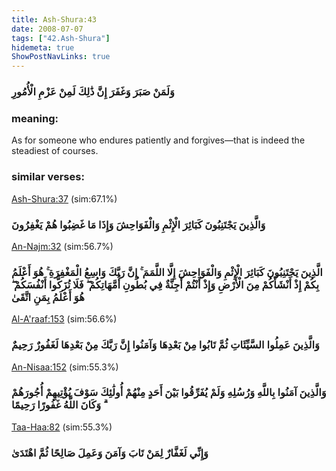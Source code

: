 ```yaml
---
title: Ash-Shura:43
date: 2008-07-07
tags: ["42.Ash-Shura"]
hidemeta: true 
ShowPostNavLinks: true 
---
```

### وَلَمَنْ صَبَرَ وَغَفَرَ إِنَّ ذَٰلِكَ لَمِنْ عَزْمِ الْأُمُورِ
### meaning: 
As for someone who endures patiently and forgives—that is indeed the steadiest of courses.
### similar verses: 

[Ash-Shura:37](/42/37) (sim:67.1%)

### وَالَّذِينَ يَجْتَنِبُونَ كَبَائِرَ الْإِثْمِ وَالْفَوَاحِشَ وَإِذَا مَا غَضِبُوا هُمْ يَغْفِرُونَ

[An-Najm:32](/53/32) (sim:56.7%)

### الَّذِينَ يَجْتَنِبُونَ كَبَائِرَ الْإِثْمِ وَالْفَوَاحِشَ إِلَّا اللَّمَمَ ۚ إِنَّ رَبَّكَ وَاسِعُ الْمَغْفِرَةِ ۚ هُوَ أَعْلَمُ بِكُمْ إِذْ أَنْشَأَكُمْ مِنَ الْأَرْضِ وَإِذْ أَنْتُمْ أَجِنَّةٌ فِي بُطُونِ أُمَّهَاتِكُمْ ۖ فَلَا تُزَكُّوا أَنْفُسَكُمْ ۖ هُوَ أَعْلَمُ بِمَنِ اتَّقَىٰ

[Al-A'raaf:153](/7/153) (sim:56.6%)

### وَالَّذِينَ عَمِلُوا السَّيِّئَاتِ ثُمَّ تَابُوا مِنْ بَعْدِهَا وَآمَنُوا إِنَّ رَبَّكَ مِنْ بَعْدِهَا لَغَفُورٌ رَحِيمٌ

[An-Nisaa:152](/4/152) (sim:55.3%)

### وَالَّذِينَ آمَنُوا بِاللَّهِ وَرُسُلِهِ وَلَمْ يُفَرِّقُوا بَيْنَ أَحَدٍ مِنْهُمْ أُولَٰئِكَ سَوْفَ يُؤْتِيهِمْ أُجُورَهُمْ ۗ وَكَانَ اللَّهُ غَفُورًا رَحِيمًا

[Taa-Haa:82](/20/82) (sim:55.3%)

### وَإِنِّي لَغَفَّارٌ لِمَنْ تَابَ وَآمَنَ وَعَمِلَ صَالِحًا ثُمَّ اهْتَدَىٰ
